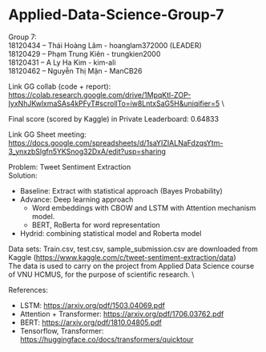# Applied-Data-Science-Group-7
Group 7: \
18120434 – Thái Hoàng Lâm - hoanglam372000 (LEADER) \
18120429 – Phạm Trung Kiên - trungkien2000\
18120431 – A Ly Ha Kim - kim-ali\
18120462 – Nguyễn Thị Mận - ManCB26

Link GG collab (code + report): https://colab.research.google.com/drive/1MpqKtl-ZOP-IyxNhJKwlxmaSAs4kPFyT#scrollTo=iw8LntxSaG5H&uniqifier=5 \

Final score (scored by Kaggle) in Private Leaderboard: 0.64833

Link GG Sheet meeting: https://docs.google.com/spreadsheets/d/1saYIZIALNaFdzqsYtm-3_ynxzbSlgfn5YKSnog32DxA/edit?usp=sharing


Problem: Tweet Sentiment Extraction \
Solution: 
  - Baseline: Extract with statistical approach (Bayes Probability)
  - Advance: Deep learning approach
    + Word embeddings with CBOW and LSTM with Attention mechanism model.
    + BERT, RoBerta for word representation
  - Hydrid: combining statistical model and Roberta model

Data sets: Train.csv, test.csv, sample_submission.csv are downloaded from Kaggle (https://www.kaggle.com/c/tweet-sentiment-extraction/data) \
The data is used to carry on the project from Applied Data Science course of VNU HCMUS, for the purpose of scientific research. \

 References:
- LSTM: https://arxiv.org/pdf/1503.04069.pdf
- Attention +  Transformer: https://arxiv.org/pdf/1706.03762.pdf
- BERT: https://arxiv.org/pdf/1810.04805.pdf
- Tensorflow, Transformer: https://huggingface.co/docs/transformers/quicktour
